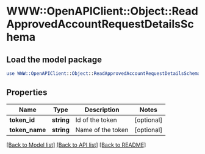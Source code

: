 # WWW::OpenAPIClient::Object::ReadApprovedAccountRequestDetailsSchema

## Load the model package
```perl
use WWW::OpenAPIClient::Object::ReadApprovedAccountRequestDetailsSchema;
```

## Properties
Name | Type | Description | Notes
------------ | ------------- | ------------- | -------------
**token_id** | **string** | Id of the token | [optional] 
**token_name** | **string** | Name of the token | [optional] 

[[Back to Model list]](../README.md#documentation-for-models) [[Back to API list]](../README.md#documentation-for-api-endpoints) [[Back to README]](../README.md)


